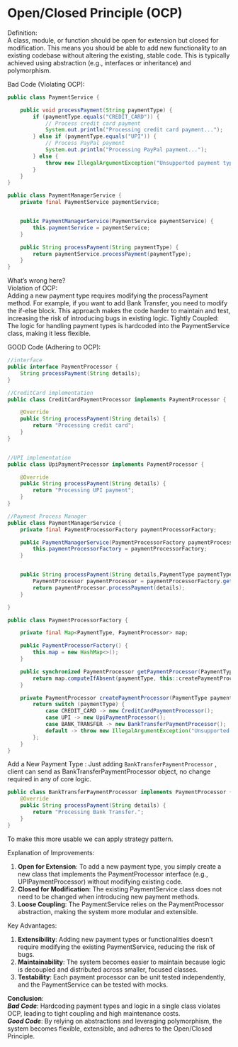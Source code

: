 # Open/Closed Principle (OCP)

Definition:  
A class, module, or function should be open for extension but closed for modification. This means you should be able to add new functionality to an existing codebase without altering the existing, stable code. This is typically achieved using abstraction (e.g., interfaces or inheritance) and polymorphism.

Bad Code (Violating OCP):
```java
public class PaymentService {

    public void processPayment(String paymentType) {
        if (paymentType.equals("CREDIT_CARD")) {
            // Process credit card payment
            System.out.println("Processing credit card payment...");
        } else if (paymentType.equals("UPI")) {
            // Process PayPal payment
            System.out.println("Processing PayPal payment...");
        } else {
            throw new IllegalArgumentException("Unsupported payment type");
        }
    }
}

public class PaymentManagerService {
    private final PaymentService paymentService;


    public PaymentManagerService(PaymentService paymentService) {
        this.paymentService = paymentService;
    }

    public String processPayment(String paymentType) {
        return paymentService.processPayment(paymentType);
    }
}

```
What’s wrong here?  
Violation of OCP:  
Adding a new payment type requires modifying the processPayment method. For example, if you want to add Bank Transfer, you need to modify the if-else block.
This approach makes the code harder to maintain and test, increasing the risk of introducing bugs in existing logic.
Tightly Coupled: The logic for handling payment types is hardcoded into the PaymentService class, making it less flexible.

GOOD Code (Adhering to OCP): 
```java
//interface
public interface PaymentProcessor {
    String processPayment(String details);
}

//CreditCard implementation
public class CreditCardPaymentProcessor implements PaymentProcessor {

    @Override
    public String processPayment(String details) {
        return "Processing credit card";
    }
}


//UPI implementation
public class UpiPaymentProcessor implements PaymentProcessor {

    @Override
    public String processPayment(String details) {
        return "Processing UPI payment";
    }
}

//Payment Process Manager
public class PaymentManagerService {
    private final PaymentProcessorFactory paymentProcessorFactory;

    public PaymentManagerService(PaymentProcessorFactory paymentProcessorFactory) {
        this.paymentProcessorFactory = paymentProcessorFactory;
    }


    public String processPayment(String details,PaymentType paymentType){
        PaymentProcessor paymentProcessor = paymentProcessorFactory.getPaymentProcessor(paymentType);
        return paymentProcessor.processPayment(details);
    }

}

public class PaymentProcessorFactory {

    private final Map<PaymentType, PaymentProcessor> map;

    public PaymentProcessorFactory() {
        this.map = new HashMap<>();
    }

    public synchronized PaymentProcessor getPaymentProcessor(PaymentType paymentType) {
        return map.computeIfAbsent(paymentType, this::createPaymentProcessor);
    }

    private PaymentProcessor createPaymentProcessor(PaymentType paymentType) {
        return switch (paymentType) {
            case CREDIT_CARD -> new CreditCardPaymentProcessor();
            case UPI -> new UpiPaymentProcessor();
            case BANK_TRANSFER -> new BankTransferPaymentProcessor();
            default -> throw new IllegalArgumentException("Unsupported payment type: " + paymentType);
        };
    }
}

```

Add a New Payment Type : 
Just adding `BankTransferPaymentProcessor` , client can send as BankTransferPaymentProcessor object, no change
required in any of core logic.
```java
public class BankTransferPaymentProcessor implements PaymentProcessor {
    @Override
    public String processPayment(String details) {
        return "Processing Bank Transfer.";
    }
}
```

To make this more usable we can apply strategy pattern.

Explanation of Improvements:  
1. **Open for Extension**: To add a new payment type, you simply create a new class that implements the PaymentProcessor interface (e.g., UPIPaymentProcessor) without modifying existing code. 
2. **Closed for Modification**: The existing PaymentService class does not need to be changed when introducing new payment methods. 
3. **Loose Coupling**: The PaymentService relies on the PaymentProcessor abstraction, making the system more modular and extensible.


Key Advantages:  
1. **Extensibility**: Adding new payment types or functionalities doesn’t require modifying the existing PaymentService, reducing the risk of bugs. 
2. **Maintainability**: The system becomes easier to maintain because logic is decoupled and distributed across smaller, focused classes. 
3. **Testability**: Each payment processor can be unit tested independently, and the PaymentService can be tested with mocks.


**Conclusion**:  
**_Bad Code_**: Hardcoding payment types and logic in a single class violates OCP, leading to tight coupling and high maintenance costs.  
**_Good Code_**: By relying on abstractions and leveraging polymorphism, the system becomes flexible, extensible, and adheres to the Open/Closed Principle.

